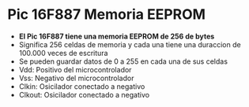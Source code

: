 # Pic 16F887 Memoria EEPROM

* **El Pic 16F887 tiene una memoria EEPROM de 256 de bytes**
* Significa 256 celdas de memoria y cada una tiene una duraccion de 100.000 veces de escritura
* Se pueden guardar datos de 0 a 255 en cada una de sus celdas
* Vdd: Positivo del microcontrolador
* Vss: Negativo del microcontrolador
* Clkin: Osicilador conectado a negativo
* Clkout: Osicilador conectado a negativo
